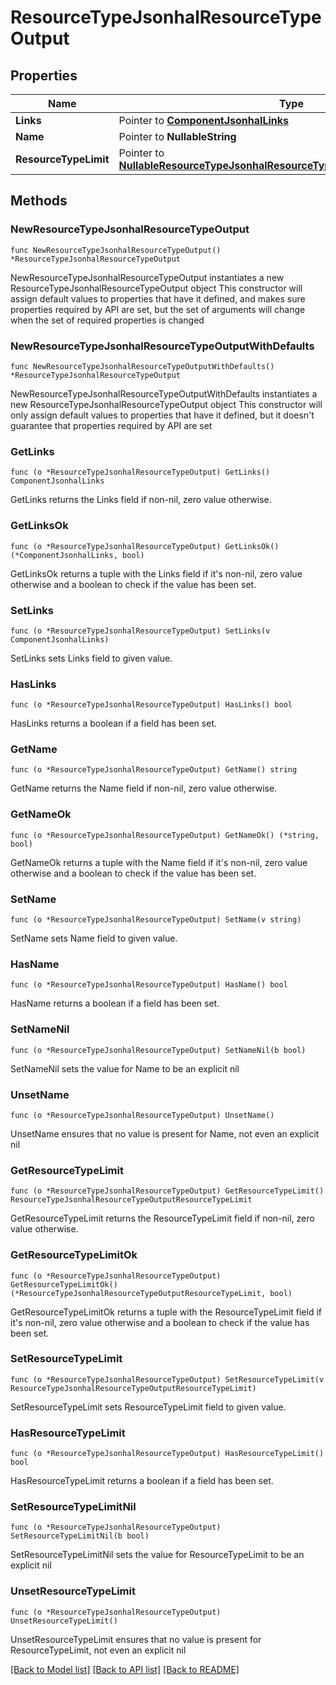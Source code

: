# ResourceTypeJsonhalResourceTypeOutput

## Properties

Name | Type | Description | Notes
------------ | ------------- | ------------- | -------------
**Links** | Pointer to [**ComponentJsonhalLinks**](ComponentJsonhalLinks.md) |  | [optional] 
**Name** | Pointer to **NullableString** |  | [optional] 
**ResourceTypeLimit** | Pointer to [**NullableResourceTypeJsonhalResourceTypeOutputResourceTypeLimit**](ResourceTypeJsonhalResourceTypeOutputResourceTypeLimit.md) |  | [optional] 

## Methods

### NewResourceTypeJsonhalResourceTypeOutput

`func NewResourceTypeJsonhalResourceTypeOutput() *ResourceTypeJsonhalResourceTypeOutput`

NewResourceTypeJsonhalResourceTypeOutput instantiates a new ResourceTypeJsonhalResourceTypeOutput object
This constructor will assign default values to properties that have it defined,
and makes sure properties required by API are set, but the set of arguments
will change when the set of required properties is changed

### NewResourceTypeJsonhalResourceTypeOutputWithDefaults

`func NewResourceTypeJsonhalResourceTypeOutputWithDefaults() *ResourceTypeJsonhalResourceTypeOutput`

NewResourceTypeJsonhalResourceTypeOutputWithDefaults instantiates a new ResourceTypeJsonhalResourceTypeOutput object
This constructor will only assign default values to properties that have it defined,
but it doesn't guarantee that properties required by API are set

### GetLinks

`func (o *ResourceTypeJsonhalResourceTypeOutput) GetLinks() ComponentJsonhalLinks`

GetLinks returns the Links field if non-nil, zero value otherwise.

### GetLinksOk

`func (o *ResourceTypeJsonhalResourceTypeOutput) GetLinksOk() (*ComponentJsonhalLinks, bool)`

GetLinksOk returns a tuple with the Links field if it's non-nil, zero value otherwise
and a boolean to check if the value has been set.

### SetLinks

`func (o *ResourceTypeJsonhalResourceTypeOutput) SetLinks(v ComponentJsonhalLinks)`

SetLinks sets Links field to given value.

### HasLinks

`func (o *ResourceTypeJsonhalResourceTypeOutput) HasLinks() bool`

HasLinks returns a boolean if a field has been set.

### GetName

`func (o *ResourceTypeJsonhalResourceTypeOutput) GetName() string`

GetName returns the Name field if non-nil, zero value otherwise.

### GetNameOk

`func (o *ResourceTypeJsonhalResourceTypeOutput) GetNameOk() (*string, bool)`

GetNameOk returns a tuple with the Name field if it's non-nil, zero value otherwise
and a boolean to check if the value has been set.

### SetName

`func (o *ResourceTypeJsonhalResourceTypeOutput) SetName(v string)`

SetName sets Name field to given value.

### HasName

`func (o *ResourceTypeJsonhalResourceTypeOutput) HasName() bool`

HasName returns a boolean if a field has been set.

### SetNameNil

`func (o *ResourceTypeJsonhalResourceTypeOutput) SetNameNil(b bool)`

 SetNameNil sets the value for Name to be an explicit nil

### UnsetName
`func (o *ResourceTypeJsonhalResourceTypeOutput) UnsetName()`

UnsetName ensures that no value is present for Name, not even an explicit nil
### GetResourceTypeLimit

`func (o *ResourceTypeJsonhalResourceTypeOutput) GetResourceTypeLimit() ResourceTypeJsonhalResourceTypeOutputResourceTypeLimit`

GetResourceTypeLimit returns the ResourceTypeLimit field if non-nil, zero value otherwise.

### GetResourceTypeLimitOk

`func (o *ResourceTypeJsonhalResourceTypeOutput) GetResourceTypeLimitOk() (*ResourceTypeJsonhalResourceTypeOutputResourceTypeLimit, bool)`

GetResourceTypeLimitOk returns a tuple with the ResourceTypeLimit field if it's non-nil, zero value otherwise
and a boolean to check if the value has been set.

### SetResourceTypeLimit

`func (o *ResourceTypeJsonhalResourceTypeOutput) SetResourceTypeLimit(v ResourceTypeJsonhalResourceTypeOutputResourceTypeLimit)`

SetResourceTypeLimit sets ResourceTypeLimit field to given value.

### HasResourceTypeLimit

`func (o *ResourceTypeJsonhalResourceTypeOutput) HasResourceTypeLimit() bool`

HasResourceTypeLimit returns a boolean if a field has been set.

### SetResourceTypeLimitNil

`func (o *ResourceTypeJsonhalResourceTypeOutput) SetResourceTypeLimitNil(b bool)`

 SetResourceTypeLimitNil sets the value for ResourceTypeLimit to be an explicit nil

### UnsetResourceTypeLimit
`func (o *ResourceTypeJsonhalResourceTypeOutput) UnsetResourceTypeLimit()`

UnsetResourceTypeLimit ensures that no value is present for ResourceTypeLimit, not even an explicit nil

[[Back to Model list]](../README.md#documentation-for-models) [[Back to API list]](../README.md#documentation-for-api-endpoints) [[Back to README]](../README.md)


